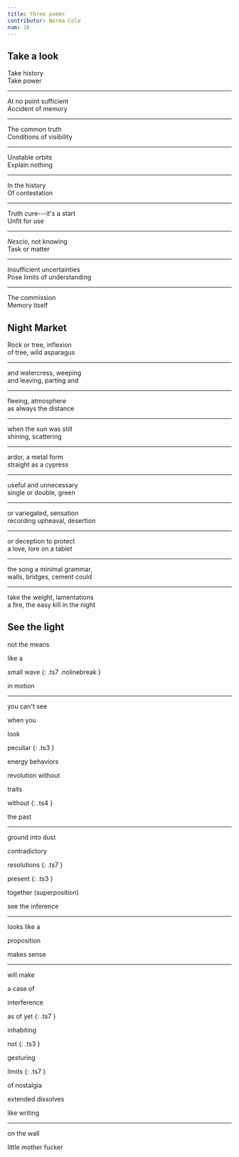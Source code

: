 ```yaml
---
title: three poems
contributor: Norma Cole
num: 16
---
```


## Take a look

Take history   
Take power   

---

At no point sufficient   
Accident of memory   

---

The common truth   
Conditions of visibility   

---

Unstable orbits   
Explain nothing   

---

In the history   
Of contestation   

---

Truth cure---it's a start   
Unfit for use   

---

*Nescio*, not knowing   
Task or matter   

---

Insufficient uncertainties   
Pose limits of understanding   

---

The commission   
Memory itself   

## Night Market

Rock or tree, inflexion   
of tree, wild asparagus   

---

and watercress, weeping   
and leaving, parting and   

---

fleeing, atmosphere   
as always the distance   

---

when the sun was still   
shining, scattering   

---

ardor, a metal form   
straight as a cypress   

---

useful and unnecessary   
single or double, green   

---

or variegated, sensation   
recording upheaval, desertion   

---

or deception to protect   
a love, lore on a tablet   

---

the song a minimal grammar,   
walls, bridges, cement could   

---

take the weight, lamentations   
a fire, the easy kill in the night   

## See the light

not the means

like a

small wave
{: .ts7 .nolinebreak }

in motion

---

you can't see

when you

look

peculiar
{: .ts3 }

energy behaviors

revolution without

traits

without
{: .ts4 }

the past

---

ground into dust

contradictory

resolutions
{: .ts7 }

present
{: .ts3 }

together (superposition)

see the inference

---

looks like a

proposition

makes sense

---

will make

a case of

interference

as of yet
{: .ts7 }

inhabiting

not
{: .ts3 }

gesturing

limits
{: .ts7 }

of nostalgia

extended dissolves

like writing

---

on the wall

little mother fucker
